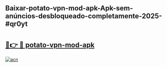 ## Baixar-potato-vpn-mod-apk-Apk-sem-anúncios-desbloqueado-completamente-2025-#qr0yt

# <h2><a href="https://ainizakaria.my?title=potato-vpn-mod-apk&ref=20M">🔗👉 🔴 potato-vpn-mod-apk</a></h2>

[![acn](https://github.com/user-attachments/assets/0f9c940e-d8b0-45ae-aac7-cd30a18b3e1c)](https://ainizakaria.my?title=potato-vpn-mod-apk&ref=20M)

